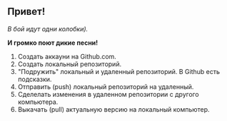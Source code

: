 ## Привет!

*В бой идут одни колобки).*

**И громко поют дикие песни!**

1. Создать аккауни на Github.com.
2. Создать локальный репозиторий.
3. "Подружить" локальный и удаленный репозиторий. В Github есть подсказки.
4. Отправить (push) локальный репозиторий на удаленный.
5. Сделелать изменения в удаленном репозитории с другого компьютера.
6. Выкачать (pull) актуальную версию на локальный компьютер.
